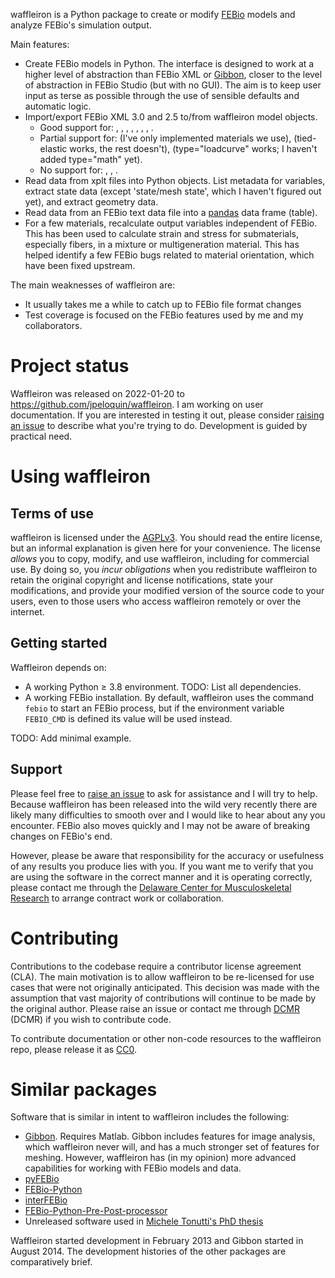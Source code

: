 waffleiron is a Python package to create or modify [FEBio](https://github.com/febiosoftware/FEBio) models and analyze FEBio's simulation output.

Main features:

- Create FEBio models in Python.  The interface is designed to work at a higher level of abstraction than FEBio XML or [Gibbon](https://github.com/gibbonCode/GIBBON), closer to the level of abstraction in FEBio Studio (but with no GUI).  The aim is to keep user input as terse as possible through the use of sensible defaults and automatic logic.
- Import/export FEBio XML 3.0 and 2.5 to/from waffleiron model objects.
  - Good support for: <Step>, <Globals>, <Mesh>, <MeshDomains>, <MeshData>, <Boundary>, <Rigid>, <Output>.
  - Partial support for: <Material> (I've only implemented materials we use), <Contact> (tied-elastic works, the rest doesn't), <LoadData> (type="loadcurve" works; I haven't added type="math" yet).
  - No support for: <Loads>, <Constraints>, <Discrete>.
- Read data from xplt files into Python objects.  List metadata for variables, extract state data (except 'state/mesh state', which I haven't figured out yet), and extract geometry data.
- Read data from an FEBio text data file into a [pandas](https://github.com/pandas-dev/pandas) data frame (table).
- For a few materials, recalculate output variables independent of FEBio.  This has been used to calculate strain and stress for submaterials, especially fibers, in a mixture or multigeneration material.  This has helped identify a few FEBio bugs related to material orientation, which have been fixed upstream.

The main weaknesses of waffleiron are:

- It usually takes me a while to catch up to FEBio file format changes
- Test coverage is focused on the FEBio features used by me and my collaborators.

# Project status

Waffleiron was released on 2022-01-20 to https://github.com/jpeloquin/waffleiron.
I am working on user documentation.
If you are interested in testing it out, please consider [raising an issue](https://github.com/jpeloquin/waffleiron/issues) to describe what you're trying to do.
Development is guided by practical need.

# Using waffleiron

## Terms of use

waffleiron is licensed under the [AGPLv3](LICENSE).
You should read the entire license, but an informal explanation is given here for your convenience.
The license *allows* you to copy, modify, and use waffleiron, including for commercial use.
By doing so, you *incur obligations* when you redistribute waffleiron to retain the original copyright and license notifications, state your modifications, and provide your modified version of the source code to your users, even to those users who access waffleiron remotely or over the internet.

## Getting started

Waffleiron depends on:

- A working Python ≥ 3.8 environment.  TODO: List all dependencies.
- A working FEBio installation.  By default, waffleiron uses the command `febio` to start an FEBio process, but if the environment variable `FEBIO_CMD` is defined its value will be used instead.

TODO: Add minimal example.

## Support

Please feel free to [raise an issue](https://github.com/jpeloquin/waffleiron/issues) to ask for assistance and I will try to help.
Because waffleiron has been released into the wild very recently there are likely many difficulties to smooth over and I would like to hear about any you encounter.
FEBio also moves quickly and I may not be aware of breaking changes on FEBio's end.

However, please be aware that responsibility for the accuracy or usefulness of any results you produce lies with you.
If you want me to verify that you are using the software in the correct manner and it is operating correctly, please contact me through the [Delaware Center for Musculoskeletal Research](https://sites.udel.edu/engr-dcmr/) to arrange contract work or collaboration.

# Contributing

Contributions to the codebase require a contributor license agreement (CLA).
The main motivation is to allow waffleiron to be re-licensed for use cases that were not originally anticipated.
This decision was made with the assumption that vast majority of contributions will continue to be made by the original author.
Please raise an issue or contact me through [DCMR](https://sites.udel.edu/engr-dcmr/) (DCMR) if you wish to contribute code.

To contribute documentation or other non-code resources to the waffleiron repo, please release it as [CC0](https://creativecommons.org/publicdomain/zero/1.0/).

# Similar packages

Software that is similar in intent to waffleiron includes the following:

- [Gibbon](https://github.com/gibbonCode/GIBBON).  Requires Matlab.  Gibbon includes features for image analysis, which waffleiron never will, and has a much stronger set of features for meshing.  However, waffleiron has (in my opinion) more advanced capabilities for working with FEBio models and data.
- [pyFEBio](https://github.com/siboles/pyFEBio)
- [FEBio-Python](https://github.com/Nobregaigor/FEBio-Python)
- [interFEBio](https://github.com/andresutrera/interFEBio)
- [FEBio-Python-Pre-Post-processor](https://github.com/Nobregaigor/FEBio-Python-Pre-Post-processor)
- Unreleased software used in [Michele Tonutti's PhD thesis](http://dx.doi.org/10.13140/RG.2.2.34863.64165)

Waffleiron started development in February 2013 and Gibbon started in August 2014.
The development histories of the other packages are comparatively brief.
